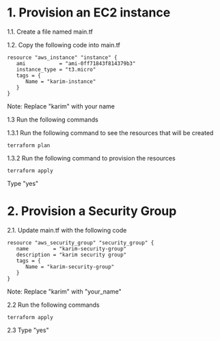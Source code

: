# 1. Provision an EC2 instance

1.1. Create a file named main.tf

1.2. Copy the following code into main.tf
```
resource "aws_instance" "instance" {
   ami           = "ami-0ff71843f814379b3"
   instance_type = "t3.micro"
   tags = {
      Name = "karim-instance"
   }
}
```
Note: Replace "karim" with your name

1.3 Run the following commands

1.3.1 Run the following command to see the resources that will be created
```
terraform plan
```

1.3.2 Run the following command to provision the resources

```
terraform apply
```

Type "yes"

# 2. Provision a Security Group
2.1. Update main.tf with the following code

```
resource "aws_security_group" "security_group" {
   name        = "karim-security-group"
   description = "karim security group"
   tags = {
      Name = "karim-security-group"
   }
}
```

Note: Replace "karim" with "your_name"

2.2 Run the following commands
```
terraform apply
```

2.3 Type "yes"